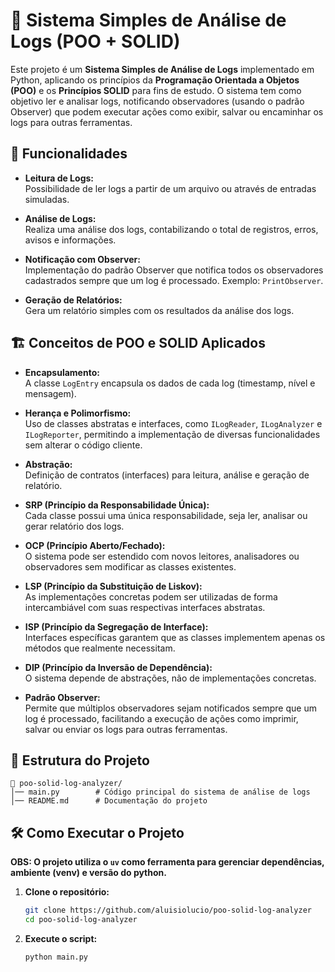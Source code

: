 # 📝 Sistema Simples de Análise de Logs (POO + SOLID)

Este projeto é um **Sistema Simples de Análise de Logs** implementado em Python, aplicando os princípios da **Programação Orientada a Objetos (POO)** e os **Princípios SOLID** para fins de estudo. O sistema tem como objetivo ler e analisar logs, notificando observadores (usando o padrão Observer) que podem executar ações como exibir, salvar ou encaminhar os logs para outras ferramentas.

## 🚀 Funcionalidades

- **Leitura de Logs:**  
  Possibilidade de ler logs a partir de um arquivo ou através de entradas simuladas.

- **Análise de Logs:**  
  Realiza uma análise dos logs, contabilizando o total de registros, erros, avisos e informações.

- **Notificação com Observer:**  
  Implementação do padrão Observer que notifica todos os observadores cadastrados sempre que um log é processado. Exemplo: `PrintObserver`.

- **Geração de Relatórios:**  
  Gera um relatório simples com os resultados da análise dos logs.

## 🏗️ Conceitos de POO e SOLID Aplicados

- **Encapsulamento:**  
  A classe `LogEntry` encapsula os dados de cada log (timestamp, nível e mensagem).

- **Herança e Polimorfismo:**  
  Uso de classes abstratas e interfaces, como `ILogReader`, `ILogAnalyzer` e `ILogReporter`, permitindo a implementação de diversas funcionalidades sem alterar o código cliente.

- **Abstração:**  
  Definição de contratos (interfaces) para leitura, análise e geração de relatório.

- **SRP (Princípio da Responsabilidade Única):**  
  Cada classe possui uma única responsabilidade, seja ler, analisar ou gerar relatório dos logs.

- **OCP (Princípio Aberto/Fechado):**  
  O sistema pode ser estendido com novos leitores, analisadores ou observadores sem modificar as classes existentes.

- **LSP (Princípio da Substituição de Liskov):**  
  As implementações concretas podem ser utilizadas de forma intercambiável com suas respectivas interfaces abstratas.

- **ISP (Princípio da Segregação de Interface):**  
  Interfaces específicas garantem que as classes implementem apenas os métodos que realmente necessitam.

- **DIP (Princípio da Inversão de Dependência):**  
  O sistema depende de abstrações, não de implementações concretas.

- **Padrão Observer:**  
  Permite que múltiplos observadores sejam notificados sempre que um log é processado, facilitando a execução de ações como imprimir, salvar ou enviar os logs para outras ferramentas.

## 📂 Estrutura do Projeto

```
📂 poo-solid-log-analyzer/
│── main.py        # Código principal do sistema de análise de logs
│── README.md      # Documentação do projeto
```

## 🛠️ Como Executar o Projeto

**OBS: O projeto utiliza o `uv` como ferramenta para gerenciar dependências, ambiente (venv) e versão do python.**

1. **Clone o repositório:**
   ```sh
   git clone https://github.com/aluisiolucio/poo-solid-log-analyzer
   cd poo-solid-log-analyzer
   ```

2. **Execute o script:**
   ```sh
   python main.py
   ```